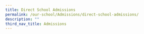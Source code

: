 ```yaml
---
title: Direct School Admissions
permalink: /our-school/Admissions/direct-school-admissions/
description: ""
third_nav_title: Admissions
---
```

